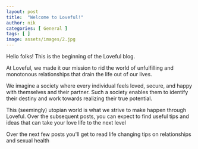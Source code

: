 ```yaml
---
layout: post
title:  "Welcome to Loveful!"
author: nik
categories: [ General ]
tags: [ ]
image: assets/images/2.jpg
---
```


Hello folks! This is the beginning of the Loveful blog. 

At Loveful, we made it our mission to rid the world of unfulfilling and monotonous relationships that drain the life out of our lives. 

We imagine a society where every individual feels loved, secure, and happy with themselves and their partner. Such a society enables them to identify their destiny and work towards realizing their true potential.

This (seemingly) utopian world is what we strive to make happen through Loveful. Over the subsequent posts, you can expect to find useful tips and ideas that can take your love life to the next level

Over the next few posts you'll get to read life changing tips on relationships and sexual health
